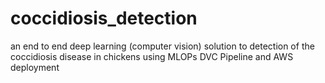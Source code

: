 # coccidiosis_detection
an end to end deep learning (computer vision) solution to detection of the coccidiosis disease in chickens using MLOPs DVC Pipeline and AWS deployment
